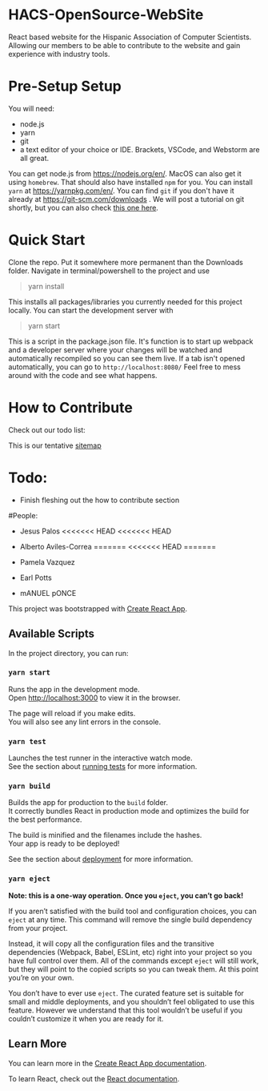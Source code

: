 # HACS-OpenSource-WebSite  
React based website for the Hispanic Association of Computer Scientists. Allowing our members to be able to contribute to the website and gain experience with industry tools.  

# Pre-Setup Setup
You will need:  
- node.js
- yarn
- git
- a text editor of your choice or IDE. Brackets, VSCode, and Webstorm are all great.

You can get node.js from https://nodejs.org/en/. MacOS can also get it using `homebrew`.
That should also have installed `npm` for you.
You can install `yarn` at https://yarnpkg.com/en/.
You can find `git` if you don't have it already at https://git-scm.com/downloads .
We will post a tutorial on git shortly, but you can also check [this one here](http://noodle.med.yale.edu/hdtag/notes/git_tut.pdf).

# Quick Start
Clone the repo. Put it somewhere more permanent than the Downloads folder. Navigate in terminal/powershell to the project and use
>yarn install

This installs all packages/libraries you currently needed for this project locally. You can start the development server with
>yarn start

This is a script in the package.json file. It's function is to start up webpack and a developer server where your changes will be watched and automatically recompiled so you can see them live. If a tab isn't opened automatically, you can go to
`http://localhost:8080/`
Feel free to mess around with the code and see what happens.

# How to Contribute
Check out our todo list:

This is our tentative [sitemap](https://www.gloomaps.com/RpcFrFsN4s)

# Todo:
- Finish fleshing out the how to contribute section

#People:

- Jesus Palos
<<<<<<< HEAD
<<<<<<< HEAD
- Alberto Aviles-Correa
=======
<<<<<<< HEAD
=======
- Pamela Vazquez 
- Earl Potts

- mANUEL pONCE







This project was bootstrapped with [Create React App](https://github.com/facebook/create-react-app).

## Available Scripts

In the project directory, you can run:

### `yarn start`

Runs the app in the development mode.<br>
Open [http://localhost:3000](http://localhost:3000) to view it in the browser.

The page will reload if you make edits.<br>
You will also see any lint errors in the console.

### `yarn test`

Launches the test runner in the interactive watch mode.<br>
See the section about [running tests](https://facebook.github.io/create-react-app/docs/running-tests) for more information.

### `yarn build`

Builds the app for production to the `build` folder.<br>
It correctly bundles React in production mode and optimizes the build for the best performance.

The build is minified and the filenames include the hashes.<br>
Your app is ready to be deployed!

See the section about [deployment](https://facebook.github.io/create-react-app/docs/deployment) for more information.

### `yarn eject`

**Note: this is a one-way operation. Once you `eject`, you can’t go back!**

If you aren’t satisfied with the build tool and configuration choices, you can `eject` at any time. This command will remove the single build dependency from your project.

Instead, it will copy all the configuration files and the transitive dependencies (Webpack, Babel, ESLint, etc) right into your project so you have full control over them. All of the commands except `eject` will still work, but they will point to the copied scripts so you can tweak them. At this point you’re on your own.

You don’t have to ever use `eject`. The curated feature set is suitable for small and middle deployments, and you shouldn’t feel obligated to use this feature. However we understand that this tool wouldn’t be useful if you couldn’t customize it when you are ready for it.

## Learn More

You can learn more in the [Create React App documentation](https://facebook.github.io/create-react-app/docs/getting-started).

To learn React, check out the [React documentation](https://reactjs.org/).
